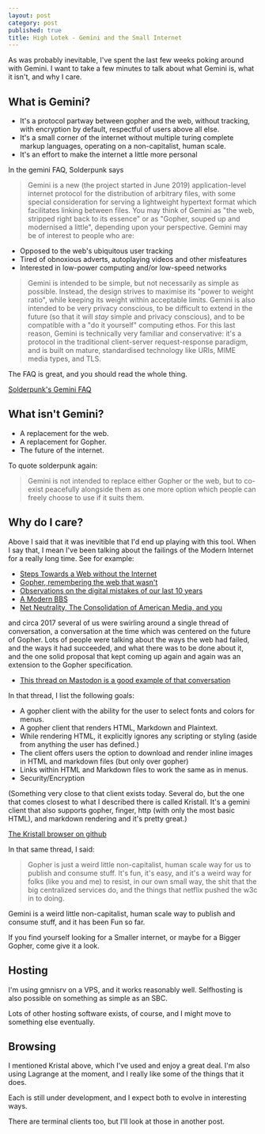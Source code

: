 ```yaml
---
layout: post
category: post
published: true
title: High Lotek - Gemini and the Small Internet
---
```

As was probably inevitable, I've spent the last few weeks poking around with Gemini. I want to take a few minutes to talk about what Gemini is, what it isn't, and why I care. 

## What is Gemini? 

* It's a protocol partway between gopher and the web, without tracking, with encryption by default, respectful of users above all else. 
* It's a small corner of the internet without multiple turing complete markup languages, operating on a non-capitalist, human scale.  
* It's an effort to make the internet a little more personal 

In the gemini FAQ, Solderpunk says 

> Gemini is a new (the project started in June 2019) application-level internet protocol for the distribution of arbitrary files, with some special consideration for serving a lightweight hypertext format which facilitates linking between files. You may think of Gemini as "the web, stripped right back to its essence" or as "Gopher, souped up and modernised a little", depending upon your perspective. Gemini may be of interest to people who are:

* Opposed to the web's ubiquitous user tracking
* Tired of obnoxious adverts, autoplaying videos and other misfeatures
* Interested in low-power computing and/or low-speed networks

> Gemini is intended to be simple, but not necessarily as simple as possible. Instead, the design strives to maximise its "power to weight ratio", while keeping its weight within acceptable limits. Gemini is also intended to be very privacy conscious, to be difficult to extend in the future (so that it will *stay* simple and privacy conscious), and to be compatible with a "do it yourself" computing ethos. For this last reason, Gemini is technically very familiar and conservative: it's a protocol in the traditional client-server request-response paradigm, and is built on mature, standardised technology like URIs, MIME media types, and TLS.

The FAQ is great, and you should read the whole thing. 

[Solderpunk's Gemini FAQ](gemini://gemini.circumlunar.space/docs/faq.gmi)

## What isn't Gemini? 

* A replacement for the web. 
* A replacement for Gopher. 
* The future of the internet. 

To quote solderpunk again: 

> Gemini is not intended to replace either Gopher or the web, but to co-exist peacefully alongside them as one more option which people can freely choose to use if it suits them. 

## Why do I care? 

Above I said that it was inevitible that I'd end up playing with this tool. When I say that, I mean I've been talking about the failings of the Modern Internet for a really long time. See for example:

* [Steps Towards a Web without the Internet](http://ajroach42.com/steps-towards-a-web-without-the-internet/)
* [Gopher, remembering the web that wasn't](http://ajroach42.com/gopher-remembering-the-web-that-wasn-t/)
* [Observations on the digital mistakes of our last 10 years](http://ajroach42.com/observations-on-modern-computing-the-last-10-years-were-a-misstep/) 
* [A Modern BBS](http://ajroach42.com/a-modern-bbs/)
* [Net Neutrality, The Consolidation of American Media, and you](http://ajroach42.com/net-neutrality-the-consolidation-of-american-media-and-you/)

and circa 2017 several of us were swirling around a single thread of conversation, a conversation at the time which was centered on the future of Gopher. Lots of people were talking about the ways the web had failed, and the ways it had succeeded, and what there was to be done about it, and the one solid proposal that kept coming up again and again was an extension to the Gopher specification. 

* [This thread on Mastodon is a good example of that conversation](https://retro.social/@ajroach42/99051400673074933) 

In that thread, I list the following goals: 

* A gopher client with the ability for the user to select fonts and colors for menus. 
* A gopher client that renders HTML, Markdown and Plaintext. 
* While rendering HTML, it explicitly ignores any scripting or styling (aside from anything the user has defined.) 
* The client offers users the option to download and render inline images in HTML and markdown files (but only over gopher) 
* Links within HTML and Markdown files to work the same as in menus.
* Security/Encryption 

(Something very close to that client exists today. Several do, but the one that comes closest to what I described there is called Kristall. It's a gemini client that also supports gopher, finger, http (with only the most basic HTML), and markdown rendering and it's pretty great.) 

[The Kristall browser on github](https://github.com/MasterQ32/kristall)

In that same thread, I said: 
> Gopher is just a weird little non-capitalist, human scale way for us to publish and consume stuff. It's fun, it's easy, and it's a weird way for folks (like you and me) to resist, in our own small way, the shit that the big centralized services do, and the things that netflix pushed the w3c in to doing.

Gemini is a weird little non-capitalist, human scale way to publish and consume stuff, and it has been Fun so far. 

If you find yourself looking for a Smaller internet, or maybe for a Bigger Gopher, come give it a look. 

## Hosting

I'm using gmnisrv on a VPS, and it works reasonably well. Selfhosting is also possible on something as simple as an SBC. 

Lots of other hosting software exists, of course, and I might move to something else eventually. 

## Browsing 

I mentioned Kristal above, which I've used and enjoy a great deal. I'm also using Lagrange at the moment, and I really like some of the things that it does. 

Each is still under development, and I expect both to evolve in interesting ways. 

There are terminal clients too, but I'll look at those in another post.
